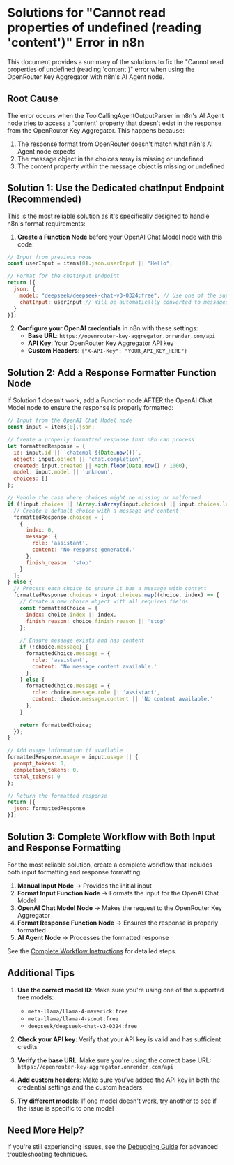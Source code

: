 # Solutions for "Cannot read properties of undefined (reading 'content')" Error in n8n

This document provides a summary of the solutions to fix the "Cannot read properties of undefined (reading 'content')" error when using the OpenRouter Key Aggregator with n8n's AI Agent node.

## Root Cause

The error occurs when the ToolCallingAgentOutputParser in n8n's AI Agent node tries to access a 'content' property that doesn't exist in the response from the OpenRouter Key Aggregator. This happens because:

1. The response format from OpenRouter doesn't match what n8n's AI Agent node expects
2. The message object in the choices array is missing or undefined
3. The content property within the message object is missing or undefined

## Solution 1: Use the Dedicated chatInput Endpoint (Recommended)

This is the most reliable solution as it's specifically designed to handle n8n's format requirements:

1. **Create a Function Node** before your OpenAI Chat Model node with this code:

```javascript
// Input from previous node
const userInput = items[0].json.userInput || "Hello";

// Format for the chatInput endpoint
return [{
  json: {
    model: "deepseek/deepseek-chat-v3-0324:free", // Use one of the supported free models
    chatInput: userInput // Will be automatically converted to messages format
  }
}];
```

2. **Configure your OpenAI credentials** in n8n with these settings:
   - **Base URL**: `https://openrouter-key-aggregator.onrender.com/api`
   - **API Key**: Your OpenRouter Key Aggregator API key
   - **Custom Headers**: `{"X-API-Key": "YOUR_API_KEY_HERE"}`

## Solution 2: Add a Response Formatter Function Node

If Solution 1 doesn't work, add a Function node AFTER the OpenAI Chat Model node to ensure the response is properly formatted:

```javascript
// Input from the OpenAI Chat Model node
const input = items[0].json;

// Create a properly formatted response that n8n can process
let formattedResponse = {
  id: input.id || `chatcmpl-${Date.now()}`,
  object: input.object || 'chat.completion',
  created: input.created || Math.floor(Date.now() / 1000),
  model: input.model || 'unknown',
  choices: []
};

// Handle the case where choices might be missing or malformed
if (!input.choices || !Array.isArray(input.choices) || input.choices.length === 0) {
  // Create a default choice with a message and content
  formattedResponse.choices = [
    {
      index: 0,
      message: {
        role: 'assistant',
        content: 'No response generated.'
      },
      finish_reason: 'stop'
    }
  ];
} else {
  // Process each choice to ensure it has a message with content
  formattedResponse.choices = input.choices.map((choice, index) => {
    // Create a new choice object with all required fields
    const formattedChoice = {
      index: choice.index || index,
      finish_reason: choice.finish_reason || 'stop'
    };
    
    // Ensure message exists and has content
    if (!choice.message) {
      formattedChoice.message = {
        role: 'assistant',
        content: 'No message content available.'
      };
    } else {
      formattedChoice.message = {
        role: choice.message.role || 'assistant',
        content: choice.message.content || 'No content available.'
      };
    }
    
    return formattedChoice;
  });
}

// Add usage information if available
formattedResponse.usage = input.usage || {
  prompt_tokens: 0,
  completion_tokens: 0,
  total_tokens: 0
};

// Return the formatted response
return [{
  json: formattedResponse
}];
```

## Solution 3: Complete Workflow with Both Input and Response Formatting

For the most reliable solution, create a complete workflow that includes both input formatting and response formatting:

1. **Manual Input Node** → Provides the initial input
2. **Format Input Function Node** → Formats the input for the OpenAI Chat Model
3. **OpenAI Chat Model Node** → Makes the request to the OpenRouter Key Aggregator
4. **Format Response Function Node** → Ensures the response is properly formatted
5. **AI Agent Node** → Processes the formatted response

See the [Complete Workflow Instructions](n8n-complete-workflow-instructions.md) for detailed steps.

## Additional Tips

1. **Use the correct model ID**: Make sure you're using one of the supported free models:
   - `meta-llama/llama-4-maverick:free`
   - `meta-llama/llama-4-scout:free`
   - `deepseek/deepseek-chat-v3-0324:free`

2. **Check your API key**: Verify that your API key is valid and has sufficient credits

3. **Verify the base URL**: Make sure you're using the correct base URL: `https://openrouter-key-aggregator.onrender.com/api`

4. **Add custom headers**: Make sure you've added the API key in both the credential settings and the custom headers

5. **Try different models**: If one model doesn't work, try another to see if the issue is specific to one model

## Need More Help?

If you're still experiencing issues, see the [Debugging Guide](n8n-debugging-guide.md) for advanced troubleshooting techniques.
